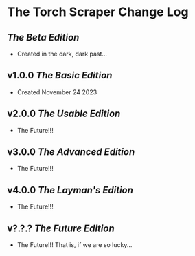 # The Torch Scraper Change Log

## *The Beta Edition*

- Created in the dark, dark past...

## v1.0.0 *The Basic Edition*

- Created November 24 2023

## v2.0.0 *The Usable Edition*

- The Future!!!

## v3.0.0 *The Advanced Edition*

- The Future!!!

## v4.0.0 *The Layman's Edition*

- The Future!!!

## v?.?.? *The Future Edition*

- The Future!!! That is, if we are so lucky...